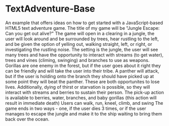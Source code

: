 TextAdventure-Base
==================

An example that offers ideas on how to get started with a JavaScript-based HTML5 text adventure game.
The title of my game will be "Jungle Escape: Can you get out alive?"
The game will open in a clearing in a jungle, the user will look around and be surrounded by trees, hear rustling to the left, and be given the option of yelling out, walking straight, left, or right, or investigating the rustling noise.
The setting is the jungle, the user will see many trees and have the opportunity to interact with streams (to get water), trees and vines (climing, swinging) and branches to use as weapons.
Gorillas are one enemy in the forest, but if the user goes about it right they can be friendly and will take the user into their tribe. A panther will attack, but if the user is holding onto the branch they should have picked up at some point they will beat the panther. These are both opportunites to lose lives. Additionally, dying of thirst or starvation is possible, so they will interact with streams and berries to sustain their person. 
The pick-up action is available to berries, water, branches, and baby gorillas (this action will result in immediate death)
Users can walk, run, kneel, climb, and swing
The game ends in two ways - one, if the user dies 3 times, or if the user manages to escape the jungle and make it to the ship waiting to bring them back over the ocean. 
